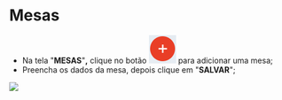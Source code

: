 # Mesas

* Na tela "**MESAS**"**,** clique no botão ![](<../../.gitbook/assets/image (16).png>) para adicionar uma mesa;
* Preencha os dados da mesa, depois clique em "**SALVAR**";

![](<../../.gitbook/assets/adicionar mesa.gif>)

